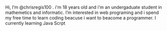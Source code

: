 Hi, I’m @chrisregis100 . i'm 18 years old and i'm an undergaduate student in mathemetics and informatic. I’m interested in web programing  and i spend my free time to learn coding beacuse i want to beacome a programmer. 
I currently learning Java Scrpt

